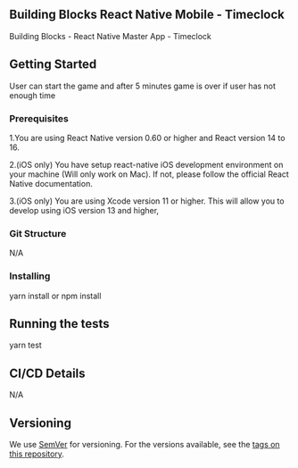 ## Building Blocks React Native Mobile -  Timeclock

Building Blocks - React Native Master App - Timeclock

## Getting Started
User can start the game and after 5 minutes game is over if user has not enough time

### Prerequisites
1.You are using React Native version 0.60 or higher and React version 14 to 16.

2.(iOS only) You have setup react-native iOS development environment on your machine (Will only work on Mac). If not, please follow the official React Native documentation.

3.(iOS only) You are using Xcode version 11 or higher. This will allow you to develop using iOS version 13 and higher,

### Git Structure
N/A

### Installing
yarn install or npm install

## Running the tests
yarn test

## CI/CD Details
N/A

## Versioning

We use [SemVer](http://semver.org/) for versioning. For the versions available, see the [tags on this repository](https://github.com/your/project/tags).